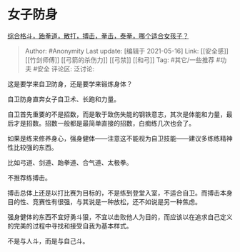 # 女子防身
[综合格斗，跆拳道，散打，搏击，拳击，泰拳，哪个适合女孩子？](https://www.zhihu.com/question/417803846/answer/1495114196)

> Author: #Anonymity
> Last update: [编辑于 2021-05-16]
> Link: [[安全感]] [[竹剑师傅]] [[弓箭的杀伤力]] [[弓禁]] [[和弓]]
> Tag: #其它/一些推荐 #功夫 #安全
> 评论区:
> 泛讨论:

这是要学来自卫防身，还是要学来锻炼身体？

自卫防身直奔女子自卫术、长跑和力量。

自卫首先重要的不是招数，而是敢于致伤失能的钢铁意志，其次是体能和力量，最后才是招数。招数一般都是最简单直接的招数，白痴练几次也会了。

如果是练来修养身心，强身健体——注意这不能视为自卫技能——建议多练练精神性比较强的东西。

比如弓道、剑道、跆拳道、合气道、太极拳。

不推荐练搏击。

搏击总体上还是以打比赛为目标的，不是练到登堂入室，不适合自卫。而搏击本身目的性、竞赛性有很强，与其说是一种放松，还不如说是另一种焦虑。

强身健体的东西不宜好勇斗狠，不宜以击败他人为目的，而应该以在追求自己定义的完美的过程中寻找和接受自我为基本样式。

不是与人斗，而是与自己斗。
